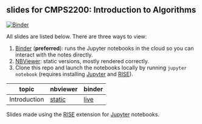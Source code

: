 ## slides for CMPS2200: Introduction to Algorithms

[![Binder](https://mybinder.org/badge_logo.svg)](https://mybinder.org/v2/gh/tulane-cmps2200/slides/master)

All slides are listed below. There are three ways to view:

1. [Binder](https://notebooks.gesis.org/binder/jupyter/user/tulane-cmps2200-slides-gobrlsxw/tree) (**preferred**): runs the Jupyter notebooks in the cloud so you can interact with the notes directly.
2. [NBViewer](https://nbviewer.jupyter.org/github/tulane-cmps2200/slides/tree/master/): static versions, mostly rendered correctly.
3. Clone this repo and launch the notebooks locally by running `jupyter notebook` (requires installing  [Jupyter](https://jupyter.org/) and [RISE](https://rise.readthedocs.io/en/stable/index.html)).

|topic|nbviewer|binder|
|-----|--------|------|
|Introduction|[static](https://nbviewer.jupyter.org/github/tulane-cmps2200/slides/blob/master/01-intro/01-intro.ipynb)|[live](https://mybinder.org/v2/gh/tulane-cmps2200/slides/master?filepath=01-intro/01-intro.ipynb)|

Slides made using the [RISE](https://rise.readthedocs.io/en/stable/index.html) extension for [Jupyter](https://jupyter.org/) notebooks.
